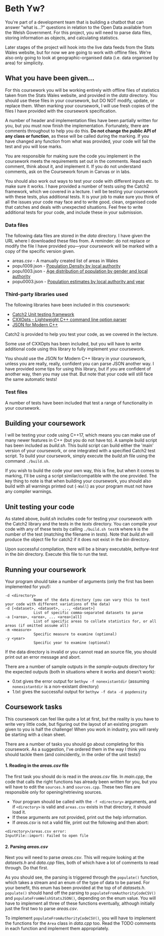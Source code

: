 
# Beth Yw?

You're part of a development team that is building a chatbot that can answer "what is…?" questions in relation to the Open Data available from the Welsh Government. For this project, you will need to parse data files, storing information as objects, and calculating statistics.

Later stages of the project will hook into the live data feeds from the Stats Wales website, but for now we are going to work with offline files. We're also only going to look at geographic-organised data (i.e. data organised by area) for simplicity.


## What you have been given…

For this coursework you will be working entirely with offline files of statistics taken from the Stats Wales website, and provided in the _data_ directory. You should use these files in your coursework, but DO NOT modify, update, or replace them. When marking your coursework, I will use fresh copies of the files I have provided with the coursework specification.

A number of header and implementation files have been partially written for you, but you must now finish the implementation. Fortunately, there are comments throughout to help you do this. **Do not change the public API of any class or function**, as these will be called during the marking. If you have changed any function from what was provided, your code will fail the test and you will lose marks.

You are responsible for making sure the code you implement in the coursework meets the requirements set out in the comments. Read each comment, think about it, and implement it. If you do not understand comments, ask on the Coursework forum in Canvas or in labs.

You should also work out ways to test your code with different inputs etc. to make sure it works. I have provided a number of tests using the Catch2 framework, which we covered in a lecture. I will be testing your coursework with these tests, plus additional tests. It is your job to make sure you think of all the issues your code may face and to write good, clean, organised code that catches and deals with unexpected situations. Feel free to write additional tests for your code, and include these in your submission.


### Data files

The following data files are stored in the _data_ directory. I have given the URL where I downloaded these files from. A reminder: do not replace or modify the file I have provided you—your coursework will be marked with a copy of the specific version given.

* areas.csv - A manually created list of areas in Wales
* popu1009.json - [Population Density by local authority](http://open.statswales.gov.wales/en-gb/dataset/popu1009)
* popu1003.json - [Age distribution of population by gender and local authority](http://open.statswales.gov.wales/en-gb/dataset/popu1003)
* popu0003.json - [Population estimates by local authority and year](http://open.statswales.gov.wales/en-gb/dataset/popu0003)

### Third-party libraries used

The following libraries have been included in this coursework:

* [Catch2 Unit testing framework](https://github.com/catchorg/Catch2)
* [CXXOpts - Lightweight C++ command line option parser](https://github.com/jarro2783/cxxopts)
* [JSON for Modern C++](https://github.com/nlohmann/json)

Catch2 is provided to help you test your code, as we covered in the lecture.

Some use of CXXOpts has been included, but you will have to write additional code using this library to fully implement your coursework.

You should use the JSON for Modern C++ library in your coursework, unless you are really, really, confident you can parse JSON another way. I have provided some tips for using this library, but if you are confident of another way, then you may use that. But note that your code will still face the same automatic tests!

### Test files

A number of tests have been included that test a range of functionality in your coursework.


## Building your coursework

I will be testing your code using C++17, which means you can make use of many newer features in C++ (but you do not have to). A sample build script has been included as _build.sh_. This build script can build either the 'main' version of your coursework, or one integrated with a specified Catch2 test script. To build your coursework, simply execute the _build.sh_ file using the command `./build.sh`.

If you wish to build the code your own way, this is fine, but when it comes to marking, I'll be using a script similar/compatible with the one provided. The key thing to note is that when building your coursework, you should also build with all warnings printed out (`-Wall`) as your program must not have any compiler warnings.


## Unit testing your code

As stated above, _build.sh_ includes code for testing your coursework with the Catch2 library and the tests in the _tests_ directory. You can compile  your code with any of these tests by calling `./build.sh testN` where `N` is the number of the test (matching the filename in _tests_). Note that _build.sh_ will produce the object file for catch2 if it does not exist in the _bin_ directory.

Upon successful compilation, there will be a binary executable, _bethyw-test_ in the _bin_ directory. Execute this file to run the test.


## Running your coursework

Your program should take a number of arguments (only the first has been implemented for you!):

```
-d <directory> 
             Name of the data directory (you can vary this to test your code with different variations of the data)
-d [<dataset>, <dataset>, ..., <dataset>] 
             List of specific comma-separated datasets to parse
-a [<area>, <area>, ... <area>|all]
             List of specific areas to collate statistics for, or all areas (if omitted assume all)
-m <measure>
             Specific measure to examine (optional)
-y <year>
             Specific year to examine (optional)
```

If the data directory is invalid or you cannot read an source file, you should print out an error message and abort.

There are a number of sample outputs in the _sample-outputs_ directory for the expected outputs (both in situations where it works and doesn't work):

* 0.txt gives the error output for `bethyw -f nonexistantdir` (assuming `nonexistantdir` is a non-existant directory)
* 1.txt gives the successful output for `bethyw -f data -d popdensity`


## Coursework tasks

This coursework can feel like quite a lot at first, but the reality is you have to write very little code, but figuring out the layout of an existing program given to you is half the challenge! When you work in industry, you will rarely be starting with a clean sheet. 

There are a number of tasks you should go about completing for this coursework. As a suggestion, I've ordered them in the way I think you should tackle them (and coincidently, in the order of the unit tests!)

#### 1. Reading in the _areas.csv_ file
The first task you should do is read in the _areas.csv_ file. In _main.cpp_, the code that calls the right functions has already been written for you, but you will have to edit the `sources.h` and `sources.cpp`. These two files are
responsible only for opening/retrieving sources.

* Your program should be called with the `-f <directory>` arguments, and if `<directory>` is valid and `areas.csv` exists in that directory, it should load it.
* If these arguments are not provided, print out the help information.
* If _areas.csv_ is not a valid file, print out the following and then abort:
```
<directory>/areas.csv error:
InputFile::import: Failed to open file
```

#### 2. Parsing _areas.csv_ 
Next you will need to parse _areas.csv_. This will require looking at the _datasets.h_ and _data.cpp_ files, both of which have a lot of comments to read through. Do that first.

As you should see, the parsing is triggered through the `populate()` function, which takes a stream and an enum of the type of data to be parsed. For your benefit, this enum has been provided at the top of of _datasets.h_. `populate()` should hand off the parsing to `populateFromAuthorityCodeCSV()` and `populateFromWelshStatsJSON()`, depending on the enum value. You will have to implement all three of these functions eventually, although initially just the first two to parse _areas.csv_.

To implement `populateFromAuthorityCodeCSV()`, you will have to implement the functions for the `Area` class in _data.cpp_ too. Read the TODO comments in each function and implement them appropriately.

